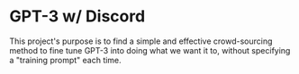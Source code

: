 # GPT-3 w/ Discord

This project's purpose is to find a simple and effective crowd-sourcing method to fine tune GPT-3 into doing what we want it to, without specifying a "training prompt" each time.
